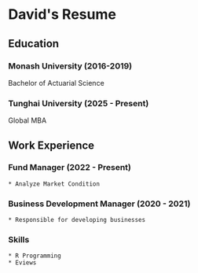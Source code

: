 # David's Resume

## Education

### **Monash University**   (2016-2019)

Bachelor of Actuarial Science

### **Tunghai University** (2025 - Present)

Global MBA

## Work Experience

### Fund Manager (2022 - Present)

    * Analyze Market Condition

### Business Development Manager (2020 - 2021)

    * Responsible for developing businesses

### Skills

    * R Programming
    * Eviews
